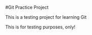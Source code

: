 #Git Practice Project

This is a testing project for learning Git

This is for testing purposes, only!
